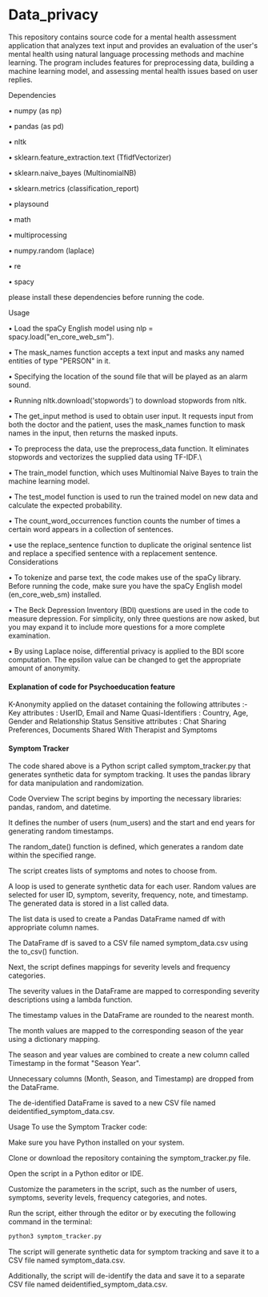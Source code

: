 # Data_privacy
This repository contains source code for a mental health assessment application that analyzes text input and provides an evaluation of the user's mental health using natural language processing methods and machine learning. The program includes features for preprocessing data, building a machine learning model, and assessing mental health issues based on user replies.

Dependencies

•	numpy (as np)

•	pandas (as pd)

•	nltk

•	sklearn.feature_extraction.text (TfidfVectorizer)

•	sklearn.naive_bayes (MultinomialNB)

•	sklearn.metrics (classification_report)

•	playsound

•	math

•	multiprocessing

•	numpy.random (laplace)

•	re

•	spacy

please install these dependencies before running the code.



Usage

•	Load the spaCy English model using nlp = spacy.load("en_core_web_sm").

• The mask_names function accepts a text input and masks any named entities of type "PERSON" in it.

• Specifying the location of the sound file that will be played as an alarm sound.

• Running nltk.download('stopwords') to download stopwords from nltk.

•	The get_input method is used to obtain user input. It requests input from both the doctor and the patient, uses the mask_names function to mask names in the input, then returns the masked inputs.

•	To preprocess the data, use the preprocess_data function. It eliminates stopwords and vectorizes the supplied data using TF-IDF.\\

•	The train_model function, which uses Multinomial Naive Bayes to train the machine learning model.

•	The test_model function is used to run the trained model on new data and calculate the expected probability.

•	The count_word_occurrences function counts the number of times a certain word appears in a collection of sentences.

•	use the replace_sentence function to duplicate the original sentence list and replace a specified sentence with a replacement sentence.
Considerations

•	To tokenize and parse text, the code makes use of the spaCy library. Before running the code, make sure you have the spaCy English model (en_core_web_sm) installed.

•	The Beck Depression Inventory (BDI) questions are used in the code to measure depression. For simplicity, only three questions are now asked, but you may expand it to include more questions for a more complete examination.

•	By using Laplace noise, differential privacy is applied to the BDI score computation. The epsilon value can be changed to get the appropriate amount of anonymity.

#### Explanation of code for Psychoeducation feature
K-Anonymity applied on the dataset containing the following attributes :-
Key attributes : UserID, Email and Name
Quasi-Identifiers : Country, Age, Gender and Relationship Status
Sensitive attributes : Chat Sharing Preferences, Documents Shared With Therapist and Symptoms

#### Symptom Tracker
The code shared above is a Python script called symptom_tracker.py that generates synthetic data for symptom tracking. It uses the pandas library for data manipulation and randomization.

Code Overview
The script begins by importing the necessary libraries: pandas, random, and datetime.

It defines the number of users (num_users) and the start and end years for generating random timestamps.

The random_date() function is defined, which generates a random date within the specified range.

The script creates lists of symptoms and notes to choose from.

A loop is used to generate synthetic data for each user. Random values are selected for user ID, symptom, severity, frequency, note, and timestamp. The generated data is stored in a list called data.

The list data is used to create a Pandas DataFrame named df with appropriate column names.

The DataFrame df is saved to a CSV file named symptom_data.csv using the to_csv() function.

Next, the script defines mappings for severity levels and frequency categories.

The severity values in the DataFrame are mapped to corresponding severity descriptions using a lambda function.

The timestamp values in the DataFrame are rounded to the nearest month.

The month values are mapped to the corresponding season of the year using a dictionary mapping.

The season and year values are combined to create a new column called Timestamp in the format "Season Year".

Unnecessary columns (Month, Season, and Timestamp) are dropped from the DataFrame.

The de-identified DataFrame is saved to a new CSV file named deidentified_symptom_data.csv.

Usage
To use the Symptom Tracker code:

Make sure you have Python installed on your system.

Clone or download the repository containing the symptom_tracker.py file.

Open the script in a Python editor or IDE.

Customize the parameters in the script, such as the number of users, symptoms, severity levels, frequency categories, and notes.

Run the script, either through the editor or by executing the following command in the terminal:

```bash
python3 symptom_tracker.py
```
The script will generate synthetic data for symptom tracking and save it to a CSV file named symptom_data.csv.

Additionally, the script will de-identify the data and save it to a separate CSV file named deidentified_symptom_data.csv.